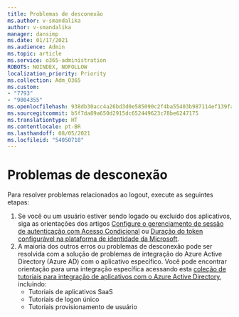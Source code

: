 ```yaml
---
title: Problemas de desconexão
ms.author: v-smandalika
author: v-smandalika
manager: dansimp
ms.date: 01/17/2021
ms.audience: Admin
ms.topic: article
ms.service: o365-administration
ROBOTS: NOINDEX, NOFOLLOW
localization_priority: Priority
ms.collection: Adm_O365
ms.custom:
- "7793"
- "9004355"
ms.openlocfilehash: 938db30acc4a26bd3d0e585090c2f4ba55403b987114ef139fa74d4c2433a219
ms.sourcegitcommit: b5f7da89a650d2915dc652449623c78be6247175
ms.translationtype: HT
ms.contentlocale: pt-BR
ms.lasthandoff: 08/05/2021
ms.locfileid: "54050718"
---
```

# <a name="sign-out-issues"></a>Problemas de desconexão

Para resolver problemas relacionados ao logout, execute as seguintes etapas:

1. Se você ou um usuário estiver sendo logado ou excluído dos aplicativos, siga as orientações dos artigos [Configure o gerenciamento de sessão de autenticação com Acesso Condicional](https://docs.microsoft.com/azure/active-directory/conditional-access/howto-conditional-access-session-lifetime) ou [Duração do token configurável na plataforma de identidade da Microsoft](https://docs.microsoft.com/azure/active-directory/develop/active-directory-configurable-token-lifetimes).
2. A maioria dos outros erros ou problemas de desconexão pode ser resolvida com a solução de problemas de integração do Azure Active Directory (Azure AD) com o aplicativo específico. Você pode encontrar orientação para uma integração específica acessando esta [coleção de tutoriais para integração de aplicativos com o Azure Active Directory](https://docs.microsoft.com/azure/active-directory/saas-apps/tutorial-list), incluindo:
    - Tutoriais de aplicativos SaaS
    - Tutoriais de logon único
    - Tutoriais provisionamento de usuário